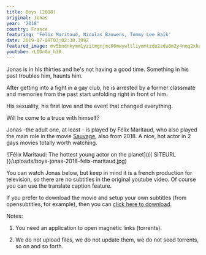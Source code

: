 ```yaml
---
title: Boys (2018)
original: Jonas
year: '2018'
country: France
featuring: 'Félix Maritaud, Nicolas Bauwens, Tommy Lee Baïk'
date: 2019-07-09T03:02:38.399Z
featured_image: mv5bndnkymm1yzitmgnjmc00mwywltliymmtzdu2zdu0m2y4nmq2xkeyxkfqcgdeqxvymje4nzy3mw-._v1_sx749_cr0-0-749-999_al_.jpg
youtube: rLIDnGa_h30
---
```

Jonas is in his thirties and he's not having a good time. Something in his past troubles him, haunts him.

After getting into a fight in a gay club, he is arrested by a former classmate and memories from the past start unfolding right in front of  him.

His sexuality, his first love and the event that changed everything. 

Will he come to a truce with himself? 

Jonas -the adult one, at least - is played by Félix Maritaud, who also played the main role in the movie [Sauvage](https://www.imdb.com/title/tt8307082/mediaviewer/rm1352614400), also from 2018. A nice, hot actor in 2 gays movies totally worth watching.

![Félix Maritaud: The hottest young actor on the planet]({{ SITEURL }}/uploads/boys-jonas-2018-felix-maritaud.jpg)

You can watch Jonas below, but keep in mind it is a french production for television, so there are no subtitles in the original youtube video. Of course you can use the translate caption feature.

If you prefer to download the movie and setup your own subtitles (from opensubtitles, for example), then you can [click here to download](http://biastonu.com/Nun). 

Notes:

1) You need an application to open magnetic links (torrents).

2) We do not upload files, we do not update them, we do not seed torrents, so on and so forth.
